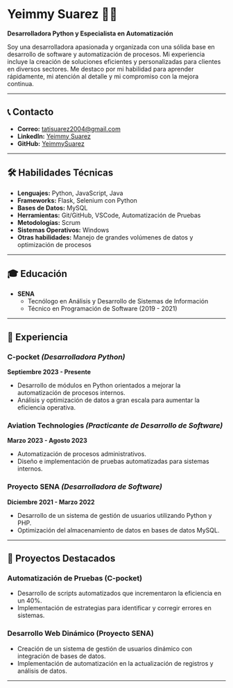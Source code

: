 # Yeimmy Suarez 👩‍💻  
**Desarrolladora Python y Especialista en Automatización**

Soy una desarrolladora apasionada y organizada con una sólida base en desarrollo de software y automatización de procesos. Mi experiencia incluye la creación de soluciones eficientes y personalizadas para clientes en diversos sectores. Me destaco por mi habilidad para aprender rápidamente, mi atención al detalle y mi compromiso con la mejora continua.

---

## 📞 Contacto

- **Correo:** [tatisuarez2004@gmail.com](mailto:tatisuarez2004@gmail.com)  
- **LinkedIn:** [Yeimmy Suarez](https://www.linkedin.com/in/yeimmy-tatiana-suarez-quintero-01b5b6270/)  
- **GitHub:** [YeimmySuarez](https://github.com/Yeta2014)

---

## 🛠️ Habilidades Técnicas

- **Lenguajes:** Python, JavaScript, Java  
- **Frameworks:** Flask, Selenium con Python  
- **Bases de Datos:** MySQL  
- **Herramientas:** Git/GitHub, VSCode, Automatización de Pruebas  
- **Metodologías:** Scrum  
- **Sistemas Operativos:** Windows  
- **Otras habilidades:** Manejo de grandes volúmenes de datos y optimización de procesos

---

## 🎓 Educación

- **SENA**
  - Tecnólogo en Análisis y Desarrollo de Sistemas de Información  
  - Técnico en Programación de Software (2019 - 2021)

---

## 💼 Experiencia

### **C-pocket** *(Desarrolladora Python)*  
**Septiembre 2023 - Presente**  
- Desarrollo de módulos en Python orientados a mejorar la automatización de procesos internos.  
- Análisis y optimización de datos a gran escala para aumentar la eficiencia operativa.

### **Aviation Technologies** *(Practicante de Desarrollo de Software)*  
**Marzo 2023 - Agosto 2023**  
- Automatización de procesos administrativos.  
- Diseño e implementación de pruebas automatizadas para sistemas internos.

### **Proyecto SENA** *(Desarrolladora de Software)*  
**Diciembre 2021 - Marzo 2022**  
- Desarrollo de un sistema de gestión de usuarios utilizando Python y PHP.  
- Optimización del almacenamiento de datos en bases de datos MySQL.

---

## 🌟 Proyectos Destacados

### **Automatización de Pruebas (C-pocket)**  
- Desarrollo de scripts automatizados que incrementaron la eficiencia en un 40%.  
- Implementación de estrategias para identificar y corregir errores en sistemas.

### **Desarrollo Web Dinámico (Proyecto SENA)**  
- Creación de un sistema de gestión de usuarios dinámico con integración de bases de datos.  
- Implementación de automatización en la actualización de registros y análisis de datos.

---
